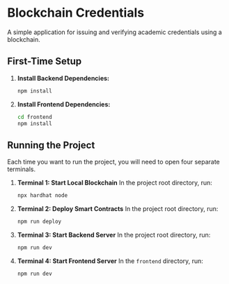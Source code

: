 # Blockchain Credentials

A simple application for issuing and verifying academic credentials using a blockchain.

## First-Time Setup

1.  **Install Backend Dependencies:**

    ```bash
    npm install
    ```

2.  **Install Frontend Dependencies:**
    ```bash
    cd frontend
    npm install
    ```

## Running the Project

Each time you want to run the project, you will need to open four separate terminals.

1.  **Terminal 1: Start Local Blockchain**
    In the project root directory, run:

    ```bash
    npx hardhat node
    ```

2.  **Terminal 2: Deploy Smart Contracts**
    In the project root directory, run:

    ```bash
    npm run deploy
    ```

3.  **Terminal 3: Start Backend Server**
    In the project root directory, run:

    ```bash
    npm run dev
    ```

4.  **Terminal 4: Start Frontend Server**
    In the `frontend` directory, run:
    ```bash
    npm run dev
    ```

